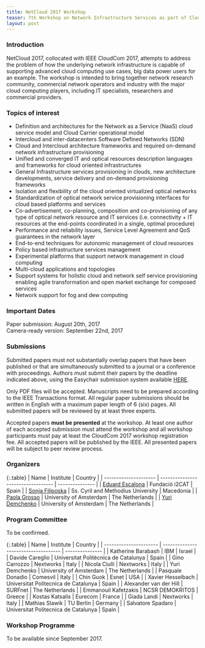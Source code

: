 ```yaml
---
title: NetCloud 2017 Workshop 
teaser: 7th Workshop on Network Infrastructure Services as part of Cloud Computing (NetCloud 2017) in conjunction with CloudCom 2017, Hong Kong, December 11-14, 2017.
layout: post
---
```

### Introduction

NetCloud 2017, collocated with IEEE CloudCom 2017, attempts to address the problem of how the underlying network infrastructure is capable of supporting advanced cloud computing use cases, big data power users for an example. The workshop is intended to bring together network research community, commercial network operators and industry with the major cloud computing players, including IT specialists, researchers and commercial providers.

### Topics of interest

* Definition and architectures for the Network as a Service (NaaS) cloud service model and Cloud Carrier operational model
* Intercloud and inter-datacenters Software Defined Networks (SDN)
* Cloud and Intercloud architecture frameworks and required on-demand network infrastructure provisioning
* Unified and converged IT and optical resources description languages and frameworks for cloud oriented infrastructures
* General Infrastructure services provisioning in clouds, new architecture developments, service delivery and on-demand provisioning frameworks
* Isolation and flexibility of the cloud oriented virtualized optical networks
* Standardization of optical network service provisioning interfaces for cloud based platforms and services
* Co-advertisement, co-planning, composition and co-provisioning of any type of optical network resource and IT services (i.e. connectivity + IT resources at the end-points coordinated in a single, optimal procedure)
* Performance and reliability issues, Service Level Agreement and QoS guarantees in the network layer
* End-to-end techniques for autonomic management of cloud resources
* Policy based infrastructure services management
* Experimental platforms that support network management in cloud computing
* Multi-cloud applications and topologies
*	Support systems for holistic cloud and network self service provisioning enabling agile transformation and open market exchange for composed services
*	Network support for fog and dew computing


### Important Dates

Paper submission:    August 20th, 2017                                      
Camera-ready version:  September 22nd, 2017                                   

### Submissions

Submitted papers must not substantially overlap papers that have been published or that are simultaneously submitted to a journal or a conference with proceedings. Authors must submit their papers by the deadline indicated above, using the Easychair submission system available [HERE][1].

Only PDF files will be accepted. Manuscripts need to be prepared according to the IEEE Transactions format. All regular paper submissions should be written in English with a maximum paper length of 6 (six) pages. All submitted papers will be reviewed by at least three experts.

Accepted papers **must be presented** at the workshop. At least one author of each accepted submission must attend the workshop and all workshop participants must pay at least the CloudCom 2017 workshop registration fee. All accepted papers will be published by the IEEE. All presented papers will be subject to peer review process.

### Organizers

{:.table}
| Name                  | Institute                          | Country         |
| --------------------- | ---------------------------------- | --------------- |
| [Eduard Escalona][2]  | Fundació i2CAT                     | Spain           |
| [Sonja Filiposka][3]  | Ss. Cyril and Methodius University | Macedonia       |
| [Paola Grosso][4]     | University of Amsterdam            | The Netherlands |
| [Yuri Demchenko][5]   | University of Amsterdam            | The Netherlands |

### Program Committee

To be confirmed.

{:.table}
| Name                   | Institute                            | Country         |
| ---------------------- | ------------------------------------ | --------------- |
| Katherine Barabash     | IBM                                  | Israel          |
| Davide Careglio        | Universitat Politècnica de Catalunya | Spain           |
| Gino Carrozzo          | Nextworks                            | Italy           |
| Nicola Ciulli          | Nextworks                            | Italy           |
| Yuri Demchenko         | University of Amsterdam              | The Netherlands |
| Pasquale Donadio       | Comesvil                             | Italy           |
| Chin Guok              | Esnet                                | USA             |
| Xavier Hesselbach      | Universitat Politecnica de Catalunya | Spain           |
| Alexander van der Hill | SURFnet                              | The Netherlands |
| Emmanouil Kafetzakis   | NCSR DEMOKRITOS                      | Greece          |
| Kostas Katsalis        | Eurecom                              | France          |
| Giada Landi            | Nextworks                            | Italy           |
| Mathias Slawik         | TU Berlin                            | Germany         |
| Salvatore Spadaro      | Universitat Politecnica de Catalunya | Spain           |

### Workshop Programme 

To be available since September 2017.
                                   
[1]: https://easychair.org/cfp/netcloud2017
[2]: mailto:eduard.escalona(at)i2cat.net
[3]: mailto:sonja.filiposka(at)finki.ukim.mk
[4]: mailto:p.grosso(at)uva.nl
[5]: mailto:y.demchenko(at)uva.nl
